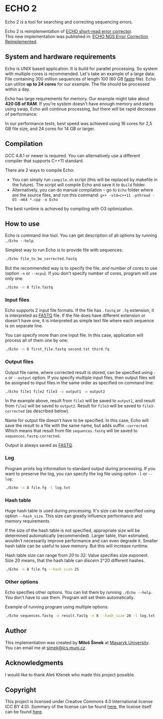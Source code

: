 
# ECHO 2
Echo 2 is a tool for searching and correcting sequencing errors.

Echo 2 is reimplementation of [ECHO short-read error corrector][orig echo].  
This new implementation was published in:
[ECHO NGS Error Correction Reimplemented][new echo].

[orig echo]: https://www.ncbi.nlm.nih.gov/pubmed/21482625
[new echo]: http://www.memics.cz/2015/download/memics15-proceedings.pdf#page=68

## System and hardware requirements
Echo is UNIX based application. It is build for parallel processing.
So system with multiple cores is recommended. Let's take an example
of a large data: File containing 300 million sequences of length 100
(60 GB [fastq] file).
Echo can utilize **up to 24 cores** for our example. The file should
be processed within a day.

Echo has large requirements for memory. Our example might take about
**420 GB of RAM**. If you're system doesn't have enough memory and
starts using swap, Echo will continue processing, *but* there will be
rapid decrease of performance.

In our performance tests, best speed was achieved using 16 cores
for 2,5 GB file size, and 24 cores for 14 GB or larger.

## Compilation
GCC 4.8.1 or newer is required. You can alternatively use a different
compiler that supports C++11 standard.

There are 2 ways to compile Echo:

- You can simply run `compile.sh` script (this will be replaced by
  makefile in the future). The script will compile Echo and
  save it to `Build` folder.
- Alternatively, you can do manual compilation – go to `Echo` folder
  where are the source files, and run this command:
  `g++ -std=c++11 -pthread -O3 -m64 *.cpp -o Echo`

The best runtime is achieved by compiling with O3 optimization.

## How to use
Echo is command line tool. You can get description
of all options by running `./Echo --help`.

Simplest way to run Echo is to provide file with sequences:

``` bash
./Echo file_to_be_corrected.fastq
```

But the recommended way is to specify the file, *and* number of cores to use
(option `-n` or `--ncpu`). If you don't specify number of cores,
program will use only one.

``` bash
./Echo -n 8 file.fastq
```

### Input files
Echo supports 2 input file formats. If the file has `.fastq` or `.fq`
extension, it is interpreted as [FASTQ] file. If the file does have
different extension or doesn't have one, it is interpreted as simple
text file where each sequence is on separate line.

[FASTQ]: https://en.wikipedia.org/wiki/FASTQ_format

You can specify more than one input file. In this case, application
will process all of them one by one:

``` bash
./Echo -n 8 first_file.fastq second.txt third.fq
```

### Output files
Output file name, where corrected result is stored, can be specified
using `-o` or `--output` option. If you specify multiple input files,
then output files will be assigned to input files in the same order as
specified on command line:

``` bash
./Echo file1 file2 file3 -o output1 -o output2
```

In the example above, result from `file1` will be saved to `output1`, and
result from `file2` will be saved to `output2`. Result for `file3`
will be saved to `file3-corrected` (as described below).

Name for output file doesn't have to be specified. In this case,
Echo will save the result to a file with the same name, but adds
suffix `-corrected`. Which means that result from file
`sequences.fastq` will be saved to `sequences.fastq-corrected`.

Output is always saved as [FASTQ].

### Log
Program prints log information to standard output during processing.
If you want to preserve the log, you can specify the log file using
option `-l` or `--log`:

``` bash
./Echo -n 8 file.fq -l log.txt
```

### Hash table
Huge hash table is used during processing. It's size can be specified
using option `--hash_size`. This size can greatly influence performance and
memory requirements.

If the size of the hash table is not specified, appropriate size will be
determined automatically (recommended). Larger table, than estimated,
wouldn't necessarily improve performance and can even degrade it.
Smaller hash table can be useful to save memory. But this will increase runtime.

Hash table size can range from *20* to *32*. Value specifies
size exponent. Size 20 means, that the hash table can discern 2^20
different hashes.

``` bash
./Echo -n 8 file.fq --hash_size 25
```

### Other options
Echo specifies other options. You can list them by running `./Echo --help`.
You don't have to use them. Program will set them automatically.

Example of running program using multiple options:
``` bash
./Echo sequences.fastq -o result.fastq -n 8 --hash_size 28 -l log.txt --kmer 20
```

## Author
This implementation was created by **Miloš Šimek** at
[Masaryk University](https://www.muni.cz/en).  
You can email me at <simek@ics.muni.cz>.

## Acknowledgments
I would like to thank Aleš Křenek who made this project possible.

## Copyright
This project is licensed under Creative Commons 4.0 International
license (CC BY 4.0). Summary of the license can be found
[here][lshort], the license itself can be found [here][llong].

[lshort]: https://creativecommons.org/licenses/by/4.0/
[llong]:  https://creativecommons.org/licenses/by/4.0/legalcode
